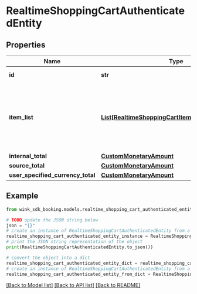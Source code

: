 # RealtimeShoppingCartAuthenticatedEntity


## Properties

Name | Type | Description | Notes
------------ | ------------- | ------------- | -------------
**id** | **str** | Shopping cart ID | 
**item_list** | [**List[RealtimeShoppingCartItemAuthenticatedEntity]**](RealtimeShoppingCartItemAuthenticatedEntity.md) | List of priced shopping cart items. Each entry is a separately booked room. | [optional] 
**internal_total** | [**CustomMonetaryAmount**](CustomMonetaryAmount.md) |  | [optional] 
**source_total** | [**CustomMonetaryAmount**](CustomMonetaryAmount.md) |  | [optional] 
**user_specified_currency_total** | [**CustomMonetaryAmount**](CustomMonetaryAmount.md) |  | [optional] 

## Example

```python
from wink_sdk_booking.models.realtime_shopping_cart_authenticated_entity import RealtimeShoppingCartAuthenticatedEntity

# TODO update the JSON string below
json = "{}"
# create an instance of RealtimeShoppingCartAuthenticatedEntity from a JSON string
realtime_shopping_cart_authenticated_entity_instance = RealtimeShoppingCartAuthenticatedEntity.from_json(json)
# print the JSON string representation of the object
print(RealtimeShoppingCartAuthenticatedEntity.to_json())

# convert the object into a dict
realtime_shopping_cart_authenticated_entity_dict = realtime_shopping_cart_authenticated_entity_instance.to_dict()
# create an instance of RealtimeShoppingCartAuthenticatedEntity from a dict
realtime_shopping_cart_authenticated_entity_from_dict = RealtimeShoppingCartAuthenticatedEntity.from_dict(realtime_shopping_cart_authenticated_entity_dict)
```
[[Back to Model list]](../README.md#documentation-for-models) [[Back to API list]](../README.md#documentation-for-api-endpoints) [[Back to README]](../README.md)


